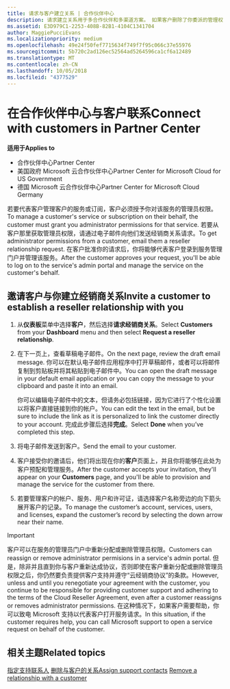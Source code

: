 ```yaml
---
title: 请求与客户建立关系 | 合作伙伴中心
description: 请求建立关系用于多合作伙伴和多渠道方案。 如果客户删除了你委派的管理权限，并且你需要恢复它们才可以提供预配或支持，请求建立关系也十分有用。
ms.assetid: E3D979C1-2253-408B-82B1-4104C1341704
author: MaggiePucciEvans
ms.localizationpriority: medium
ms.openlocfilehash: 49e24f50fef7715634f749f7f95c066c37e55976
ms.sourcegitcommit: 5b720c2ad126ec52564ad5264596ca1cf6a12489
ms.translationtype: MT
ms.contentlocale: zh-CN
ms.lasthandoff: 10/05/2018
ms.locfileid: "4377529"
---
```

# <a name="connect-with-customers-in-partner-center"></a><span data-ttu-id="7a129-104">在合作伙伴中心与客户联系</span><span class="sxs-lookup"><span data-stu-id="7a129-104">Connect with customers in Partner Center</span></span>

**<span data-ttu-id="7a129-105">适用于</span><span class="sxs-lookup"><span data-stu-id="7a129-105">Applies to</span></span>**

-  <span data-ttu-id="7a129-106">合作伙伴中心</span><span class="sxs-lookup"><span data-stu-id="7a129-106">Partner Center</span></span>
-  <span data-ttu-id="7a129-107">美国政府 Microsoft 云合作伙伴中心</span><span class="sxs-lookup"><span data-stu-id="7a129-107">Partner Center for Microsoft Cloud for US Government</span></span>
-  <span data-ttu-id="7a129-108">德国 Microsoft 云合作伙伴中心</span><span class="sxs-lookup"><span data-stu-id="7a129-108">Partner Center for Microsoft Cloud Germany</span></span>

<span data-ttu-id="7a129-109">若要代表客户管理客户的服务或订阅，客户必须授予你对该服务的管理员权限。</span><span class="sxs-lookup"><span data-stu-id="7a129-109">To manage a customer's service or subscription on their behalf, the customer must grant you administrator permissions for that service.</span></span> <span data-ttu-id="7a129-110">若要从客户那里获取管理员权限，请通过电子邮件向他们发送经销商关系请求。</span><span class="sxs-lookup"><span data-stu-id="7a129-110">To get administrator permissions from a customer, email them a reseller relationship request.</span></span> <span data-ttu-id="7a129-111">在客户批准你的请求后，你将能够代表客户登录到服务管理门户并管理该服务。</span><span class="sxs-lookup"><span data-stu-id="7a129-111">After the customer approves your request, you'll be able to log on to the service's admin portal and manage the service on the customer's behalf.</span></span> 

## <a name="invite-a-customer-to-establish-a-reseller-relationship-with-you"></a><span data-ttu-id="7a129-112">邀请客户与你建立经销商关系</span><span class="sxs-lookup"><span data-stu-id="7a129-112">Invite a customer to establish a reseller relationship with you</span></span>

1.  <span data-ttu-id="7a129-113">从**仪表板**菜单中选择**客户**，然后选择**请求经销商关系**。</span><span class="sxs-lookup"><span data-stu-id="7a129-113">Select **Customers** from your **Dashboard** menu and then select **Request a reseller relationship**.</span></span>

2.  <span data-ttu-id="7a129-114">在下一页上，查看草稿电子邮件。</span><span class="sxs-lookup"><span data-stu-id="7a129-114">On the next page, review the draft email message.</span></span> <span data-ttu-id="7a129-115">你可以在默认电子邮件应用程序中打开草稿邮件，或者可以将邮件复制到剪贴板并将其粘贴到电子邮件中。</span><span class="sxs-lookup"><span data-stu-id="7a129-115">You can open the draft message in your default email application or you can copy the message to your clipboard and paste it into an email.</span></span> 

    <span data-ttu-id="7a129-116">你可以编辑电子邮件中的文本，但请务必包括链接，因为它进行了个性化设置以将客户直接链接到你的帐户。</span><span class="sxs-lookup"><span data-stu-id="7a129-116">You can edit the text in the email, but be sure to include the link as it is personalized to link the customer directly to your account.</span></span> <span data-ttu-id="7a129-117">完成此步骤后选择**完成**。</span><span class="sxs-lookup"><span data-stu-id="7a129-117">Select **Done** when you’ve completed this step.</span></span>

3.  <span data-ttu-id="7a129-118">将电子邮件发送到客户。</span><span class="sxs-lookup"><span data-stu-id="7a129-118">Send the email to your customer.</span></span>

4.  <span data-ttu-id="7a129-119">客户接受你的邀请后，他们将出现在你的**客户**页面上，并且你将能够在此处为客户预配和管理服务。</span><span class="sxs-lookup"><span data-stu-id="7a129-119">After the customer accepts your invitation, they'll appear on your **Customers** page, and you'll be able to provision and manage the service for the customer from there.</span></span>

 
5.  <span data-ttu-id="7a129-120">若要管理客户的帐户、服务、用户和许可证，请选择客户名称旁边的向下箭头展开客户的记录。</span><span class="sxs-lookup"><span data-stu-id="7a129-120">To manage the customer’s account, services, users, and licenses, expand the customer’s record by selecting the down arrow near their name.</span></span>


> [!IMPORTANT]  
> <span data-ttu-id="7a129-121">客户可以在服务的管理员门户中重新分配或删除管理员权限。</span><span class="sxs-lookup"><span data-stu-id="7a129-121">Customers can reassign or remove administrator permisions in a service's admin portal.</span></span> <span data-ttu-id="7a129-122">但是，除非并且直到你与客户重新达成协议，否则即使在客户重新分配或删除管理员权限之后，你仍然要负责提供客户支持并遵守“云经销商协议”的条款。</span><span class="sxs-lookup"><span data-stu-id="7a129-122">However, unless and until you renegotiate your agreement with the customer, you continue to be responsible for providing customer support and adhering to the terms of the Cloud Reseller Agreement, even after a customer reassigns or removes administrator permissions.</span></span> <span data-ttu-id="7a129-123">在这种情况下，如果客户需要帮助，你可以致电 Microsoft 支持以代表客户打开服务请求。</span><span class="sxs-lookup"><span data-stu-id="7a129-123">In this situation, if the customer requires help, you can call Microsoft support to open a service request on behalf of the customer.</span></span>

## <a name="related-topics"></a><span data-ttu-id="7a129-124">相关主题</span><span class="sxs-lookup"><span data-stu-id="7a129-124">Related topics</span></span>

<span data-ttu-id="7a129-125">[指定支持联系人](assign-support-contacts.md)
[删除与客户的关系](remove-a-relationship.md)</span><span class="sxs-lookup"><span data-stu-id="7a129-125">[Assign support contacts](assign-support-contacts.md)
[Remove a relationship with a customer](remove-a-relationship.md)</span></span>